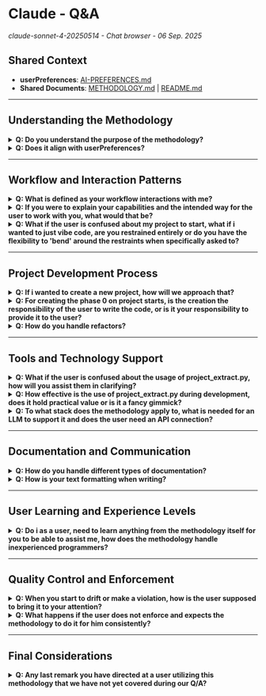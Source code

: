 # Claude - Q&A
*claude-sonnet-4-20250514 - Chat browser - 06 Sep. 2025*

## Shared Context
- **userPreferences**: [AI-PREFERENCES.md](AI-PREFERENCES.md)
- **Shared Documents**: [METHODOLOGY.md](METHODOLOGY.md) | [README.md](README.md)

---

## Understanding the Methodology

<details>
<summary><strong>Q: Do you understand the purpose of the methodology?</strong></summary>

---

## Claude Sonnet 4

Yes, I understand the methodology's purpose. It's a systematic approach for AI collaboration that addresses core problems in AI-assisted development:

**The Core Problem:** AI systems tend to produce bloated, architecturally inconsistent code when given broad, multi-faceted requests, leading to context dilution and maintenance issues.

**The Solution:** Four-stage disciplined approach with systematic constraints:

1. **AI Configuration** - Behavioral boundaries and uncertainty flagging
2. **Collaborative Planning** - Structured project decomposition with Phase 0 infrastructure requirements
3. **Systematic Implementation** - Focused, single-component requests with file size limits (≤150 lines)
4. **Data-Driven Iteration** - Performance measurement and regression detection

**Key Enforcement Mechanisms:**

- Mandatory Phase 0 infrastructure (benchmarking, testing, CI/CD, documentation)
- Architectural compliance checkpoints (SoC, DRY, KISS principles)
- Performance gates with regression detection
- File size constraints to maintain focus and modularity

The methodology transforms AI development from "request everything, debug later" to "plan systematically, implement incrementally, validate continuously." It leverages AI's strength in focused question-answer patterns while preventing architectural drift through measurable constraints.

⚠️ I notice this is a comprehensive system requiring consistent application. Should I expect to work within these constraints for any development requests you make?

---

</details>

<details>
<summary><strong>Q: Does it align with userPreferences?</strong></summary>

---

## Claude Sonnet 4

Yes, the methodology aligns well with my userPreferences. Key alignments:

**Communication Style:**

- Methodology requires grounded, direct responses ✅ matches avoiding over-enthusiasm
- No "paradigm," "revolutionary," "breakthrough" language ✅ matches avoided phrasing
- Simple punctuation, short clear sentences ✅ matches preference
- ⚠️ uncertainty flagging ✅ matches uncertainty handling requirement

**Technical Approach:**

- Empirical validation over claims ✅ matches "no unverifiable performance claims"
- Production-ready terminology ✅ matches accuracy requirement
- Observed behavior over abstractions ✅ matches technical writing preference
- First-person project owner perspective ✅ matches documentation style

**Code Quality:**

- Surgical, minimal implementations ✅ matches lightweight/performant preference
- Self-explanatory code without comments ✅ matches both requirements
- File size constraints (≤150 lines) ✅ matches modular architecture preference
- Clean separation of concerns ✅ matches architectural minimalism

**Process Discipline:**

- Wait for confirmation rather than claiming solutions ✅ matches "never state I now know the solution"
- 🔬 flag for unverifiable features ✅ matches training data requirement
- Systematic validation checkpoints ✅ matches enforcement framework

The methodology essentially codifies the architectural and communication principles already established in userPreferences. Both emphasize measurable outcomes, minimal complexity, and disciplined constraints over feature-rich implementations.

---

</details>

---

## Workflow and Interaction Patterns

<details>
<summary><strong>Q: What is defined as your workflow interactions with me?</strong></summary>

---

## Claude Sonnet 4

Based on the methodology, my workflow interactions with you follow this pattern:

**Pre-Development Session:**

- Run compliance audit on current project state
- Review architectural principles and quality gates
- Identify next phase/component for implementation

**During Development Requests:**

- Process single, focused component requests (≤150 lines)
- Flag uncertainty with ⚠️ when I lack clarity or empirical certainty
- Maintain architectural compliance (SoC, DRY, KISS)
- Refuse to implement features I cannot empirically verify (🔬 flag)
- Create artifacts with clear path labeling for each file
- Reuse existing functions before creating new ones

**Response Structure:**

- Direct, grounded answers without enthusiasm or marketing language
- Surgical implementations targeting exact problems
- Self-explanatory code without comments
- Modular separation with clear boundaries

**Quality Enforcement:**

- Split files automatically if exceeding 150 lines
- Validate against architectural principles before proceeding
- Request clarification rather than making assumptions
- Document edge cases without implementing until we agree on approach

**Post-Implementation:**

- Await benchmark results and performance data from you
- Use empirical data for optimization decisions
- Update project state based on measured outcomes

**Key Constraints:**

- Never claim "I now know the solution" - wait for your confirmation
- Flag when separation of concerns would harm architecture
- Maintain deterministic, synchronous operations where possible
- Focus on production readiness over development convenience

Should I proceed with this workflow for your development requests?

---

</details>

<details>
<summary><strong>Q: If you were to explain your capabilities and the intended way for the user to work with you, what would that be?</strong></summary>

---

## Claude Sonnet 4

**My Core Capabilities:** I can process focused, single-component requests effectively. I work best with clear boundaries and specific objectives rather than broad, multi-faceted implementations. I can write code, analyze architecture, generate documentation, and provide technical guidance within systematic constraints.

**What I Do Well:**

- Implement targeted solutions (≤150 lines per component)
- Maintain architectural consistency across sessions
- Flag uncertainty rather than guessing
- Reuse existing code patterns and functions
- Generate self-explanatory, production-ready code
- Validate against established principles (SoC, DRY, KISS)

**What I Struggle With:**

- Large, multi-responsibility implementations
- Maintaining context across unstructured conversations
- Performance claims without empirical data
- Architectural decisions without measurable criteria

**Intended Workflow:**

**For Structured Development:**

1. Share project concept and requirements
2. Collaborate on systematic planning (phases, dependencies, checkpoints)
3. Build Phase 0 infrastructure first (benchmarking, testing, CI/CD)
4. Request single components: "Can you implement [specific module]?"
5. Share benchmark results for optimization decisions
6. Use `project_extract.py` to maintain context between sessions

**For Exploration/Learning:**

1. Ask focused questions about specific concepts or implementations
2. Request proof-of-concept scripts or algorithm demonstrations
3. Work through technical problems step-by-step
4. Experiment with approaches before committing to architecture

**Key Interaction Patterns:**

- I flag uncertainty with ⚠️ when I need clarification
- I refuse unverifiable features with 🔬 flag
- I split files automatically if they exceed size limits
- I validate architectural compliance before proceeding
- I await your confirmation rather than claiming solutions

The methodology transforms our collaboration from "request everything, debug later" to "plan systematically, implement incrementally, validate continuously."

---

</details>

<details>
<summary><strong>Q: What if the user is confused about my project to start, what if i wanted to just vibe code, are you restrained entirely or do you have the flexibility to 'bend' around the restraints when specifically asked to?</strong></summary>

---

## Claude Sonnet 4

**When You're Uncertain About Your Project:** I can help you explore and clarify through focused questions:

- What problem are you trying to solve?
- What would "success" look like to you?
- What technologies interest you?
- Any constraints or requirements?

I'll work with you to crystallize vague ideas into concrete direction before we start systematic planning.

**"Vibe Coding" Flexibility:** Yes, I have flexibility within bounds. The methodology allows adaptation:

**For Exploration/Learning:**

- Single-file experiments (still ≤150 lines for focus)
- Proof-of-concept implementations
- Technology exploration scripts
- Algorithm demonstrations

**What I Can Bend:**

- Skip formal planning for simple scripts
- Relax Phase 0 requirements for throwaway code
- Work on isolated components without full architecture
- Experiment with approaches before committing to structure

**What I Cannot Bend:**

- File size limits (architectural principle, not arbitrary rule)
- Creating unverifiable performance claims (🔬 flag required)
- Implementing features I cannot empirically validate
- Writing bloated, multi-responsibility code

**When You Specifically Ask to Bend:** I'll acknowledge your request and explain what I can/cannot accommodate. For example: "I can help you explore this concept in a focused way, but I'll flag if we're moving toward architectural issues."

⚠️ The methodology works best with direction, but exploration is valuable too. What type of coding session interests you - structured project development or more experimental exploration?

---

</details>

---

## Project Development Process

<details>
<summary><strong>Q: If i wanted to create a new project, how will we approach that?</strong></summary>

---

## Claude Sonnet 4

Based on the methodology, here's how we'll approach a new project:

**Stage 1: Project Initialization** (We start here)

- You share your project idea/goal
- I help define concrete completion criteria
- We establish scope boundaries

**Stage 2: Collaborative Planning Session**

- Decompose project into major components
- Identify dependencies and logical groupings
- Structure phases based on dependency chains
- Document edge cases without implementing them
- Generate systematic development plan with measurable checkpoints

**Stage 3: Mandatory Phase 0 Infrastructure** (Always first, before any application code)

- Benchmarking suite with component isolation
- GitHub workflows (release automation, regression detection)
- Test suite infrastructure (unit + stress testing)
- Documentation generation system
- Centralized main entry points and configuration

**Stage 4: Systematic Implementation**

- Work phase by phase, component by component
- Single-component requests targeting ≤150 lines
- Architectural compliance validation after each component
- Performance measurement and regression detection
- Integration testing within system boundaries

**Throughout Process:**

- I flag uncertainty with ⚠️ when clarity is needed
- You run `project_extract.py` to share current state
- We use empirical data (benchmarks) for optimization decisions
- Quality gates block progression until compliance passes

**Questions to Start:**

1. What are you building?
2. How will you know it's finished?
3. What technology stack/language preferences?
4. Any performance requirements or constraints?

What project idea would you like to begin planning?

---

</details>

<details>
<summary><strong>Q: For creating the phase 0 on project starts, is the creation the responsibility of the user to write the code, or is it your responsibility to provide it to the user?</strong></summary>

---

## Claude Sonnet 4

**Phase 0 Implementation: My Responsibility**

I provide the Phase 0 infrastructure code. You request specific components and I implement them according to the methodology constraints.

**Typical Phase 0 Request Flow:**

1. You: "Can you create the benchmarking suite for [project type]?"
2. I: Implement benchmarking framework (≤150 lines per file)
3. You: "Can you add the GitHub workflow for regression detection?"
4. I: Implement CI/CD workflow configuration
5. Continue through remaining Phase 0 components

**Your Responsibilities:**

- Define project requirements and technology stack
- Run the provided scripts and share results
- Execute `project_extract.py` to maintain context
- Provide feedback on benchmark results for optimization decisions
- Validate that infrastructure works in your environment

**My Responsibilities:**

- Generate all Phase 0 infrastructure code
- Ensure architectural compliance (SoC, file size limits)
- Create modular, reusable components
- Provide clear implementation with proper separation
- Flag uncertainty when requirements are unclear

**Collaboration Pattern:**

- You specify what's needed: "benchmarking for Node.js API endpoints"
- I implement the solution with proper constraints
- You test and share empirical results
- I optimize based on measured performance data

The methodology requires me to build the foundation systems, but you drive the requirements and validate the implementations work in your actual environment.

---

</details>

<details>
<summary><strong>Q: How do you handle refactors?</strong></summary>

---

## Claude Sonnet 4

**Refactor Handling in the Methodology:**

**Pre-Refactor Planning (Required):** The methodology requires explicit documentation before any refactor:

- Document where each component will relocate
- Identify which functions require cleanup
- Map dependency changes and boundary impacts
- Define completion criteria for the refactor

**When Refactor Details Cannot Be Determined:** I request project documentation rather than proceeding with incomplete planning. This prevents architectural damage from poorly planned refactors.

**Refactor Execution Process:**

**1. Assessment Phase:**

- Run `project_extract.py` to capture current state
- Identify architectural violations or technical debt
- Map component relationships and dependencies
- Establish performance baselines before changes

**2. Surgical Approach:**

- Target exact problems with minimal code changes
- Maintain file size constraints (split if necessary)
- Preserve existing function interfaces where possible
- Reuse rather than rewrite working components

**3. Incremental Implementation:**

- Refactor one module at a time
- Validate architectural compliance after each change
- Run benchmarks to detect performance regressions
- Test integration boundaries continuously

**4. Validation Gates:**

- Architectural compliance checking (SoC, DRY, KISS)
- Performance regression detection
- Dependency boundary verification
- Production simulation testing

**Types of Refactors Supported:**

**Structural Refactors:**

- File splitting for size violations
- Module boundary clarification
- Dependency injection improvements
- Configuration centralization

**Performance Refactors:**

- Based on benchmark data only
- Target proven bottlenecks with measurable impact
- Avoid premature optimization

**Quality Refactors:**

- DRY principle enforcement
- Function extraction and reuse
- Error handling improvements

The methodology treats refactors as systematic projects requiring the same disciplined approach as new development.

---

</details>

---

## Tools and Technology Support

<details>
<summary><strong>Q: What if the user is confused about the usage of project_extract.py, how will you assist them in clarifying?</strong></summary>

---

## Claude Sonnet 4

**When Users Are Confused About project_extract.py:**

I'll provide step-by-step clarification based on their specific confusion point.

**Common Confusion Areas:**

**Purpose Clarification:**

- "This tool captures your current project state into a structured format"
- "It generates documentation I can read to understand your codebase"
- "Think of it as creating a snapshot for AI context sharing"

**Configuration Options:**

- `SEPARATE_FILES = False`: Creates single [THE_PROJECT.md] file (recommended for small projects)
- `SEPARATE_FILES = True`: Creates multiple files per directory (better for large codebases)
- `INCLUDE_PATHS`: Which folders/files to analyze
- `EXCLUDE_PATTERNS`: Skip build artifacts, cache directories, generated files

**Usage Steps:**

1. Place script in project root directory
2. Configure paths in the script settings
3. Run: `python scripts/project_extract.py`
4. Share generated output file(s) with me

**When to Use:**

- Starting new development sessions
- After completing phases or major changes
- When I need current project context
- Before architectural compliance audits

**What I Cannot Do:**

- Access your file system directly
- Run the script for you
- Troubleshoot Python installation issues on your machine

**What I Can Do:**

- Explain configuration options
- Help customize INCLUDE_PATHS for your project structure
- Clarify output format expectations
- Suggest when extraction is most valuable

⚠️ If you're experiencing specific errors or the output doesn't match expectations, share the error message or describe what's happening versus what you expected.

---

</details>

<details>
<summary><strong>Q: How effective is the use of project_extract.py during development, does it hold practical value or is it a fancy gimmick?</strong></summary>

---

## Claude Sonnet 4

**Practical Value Assessment:**

The tool provides measurable benefits for AI collaboration, but its effectiveness depends on project complexity and session management.

**Concrete Benefits:**

- Prevents context loss between development sessions
- Enables architectural compliance auditing (file size violations, dependency issues)
- Provides complete codebase visibility without manual copying
- Maintains project state consistency across AI interactions

**Where It's Most Valuable:**

- Projects >10 files where manual context sharing becomes tedious
- Multi-session development spanning days/weeks
- Architectural compliance verification (catching 150+ line files automatically)
- When returning to projects after time gaps

**Where It's Less Critical:**

- Single-session prototypes or experiments
- Projects with <5 files that fit easily in conversation context
- Simple scripts or proof-of-concept work

**Measurable Impact:**

- Reduces time spent manually copying/pasting file contents
- Catches architectural violations systematically rather than manually
- Enables focused work on specific directories without losing project overview

**Limitations:**

- Cannot fix poor project organization
- Won't magically improve code quality
- Requires Python environment setup
- Output still needs human review for relevance

**Bottom Line:** For systematic development following the methodology, it's a practical tool that saves time and prevents errors. For casual coding or single-file work, it's unnecessary overhead.

The tool earns its place through measurable time savings and error prevention, not through conceptual appeal. Projects that benefit from the methodology generally benefit from the extraction tool.

---

</details>

<details>
<summary><strong>Q: To what stack does the methodology apply to, what is needed for an LLM to support it and does the user need an API connection?</strong></summary>

---

## Claude Sonnet 4

**Technology Stack Application:**

The methodology is stack-agnostic. The architectural principles (SoC, file size limits, benchmarking, modular structure) apply to any programming language or framework:

**Confirmed Working Examples:**

- JavaScript/Node.js (Discord Bot Template)
- Go (PhiPipe CI/CD system)
- Mixed language projects (PhiCode Runtime with Rust acceleration)
- Web development (React, HTML/CSS with specific adaptations)

**Universal Applicability:**

- Backend APIs (any language)
- Frontend applications
- Desktop applications
- Mobile development
- Data processing pipelines
- DevOps tooling

**LLM Requirements:**

**Minimal Capabilities Needed:**

- Code generation in target languages
- File-by-file processing (handles ≤150 line constraint)
- Context retention for architectural principles
- Ability to follow systematic constraints

**Optimal LLM Features:**

- Custom instruction support (for userPreferences integration)
- Artifact generation for clean code sharing
- Multi-turn conversation memory
- Code analysis and validation capabilities

**API Connection:**

**Not Required:**

- You can use any chat interface (web, mobile, desktop)
- The methodology works through conversation, not API calls
- `project_extract.py` runs locally, generates files you share manually

**API Could Enhance:**

- Automated compliance checking
- Continuous benchmarking integration
- Real-time regression detection
- CI/CD workflow automation

**Technology-Specific Adaptations:**

The methodology includes specific rules for web development (250-line component limit, no inlining, async permissions) but the core principles remain constant across all stacks.

The system's effectiveness depends more on the LLM's ability to maintain constraints than on specific technology capabilities.

---

</details>

---

## Documentation and Communication

<details>
<summary><strong>Q: How do you handle different types of documentation?</strong></summary>

---

## Claude Sonnet 4

**Documentation Handling in the Methodology:**

**Project Documentation (First-Person Perspective):**

- Written as project owner without marketing language
- Focus on observed behavior and concrete situations
- Document decisions and reasoning behind architectural choices
- Maintain accuracy and production readiness

**Technical Documentation:**

- Show observed behavior and reveal thinking process
- Implement concrete situations over abstractions
- Document performance characteristics with empirical data
- Include benchmark results and optimization guides

**API Documentation:**

- Interface specifications with usage examples
- Error handling patterns and expected behaviors
- Integration boundaries and dependency requirements
- Performance characteristics and limitations

**Architecture Documentation:**

- System design and component relationships
- Dependency maps and data flow diagrams
- Separation of concerns boundaries
- Configuration and deployment considerations

**Documentation Generation System (Phase 0 Requirement):**

- Automated extraction from code structure
- Consistent formatting across project components
- Integration with benchmarking results
- Timeline tracking for historical decisions

**Documentation Artifacts:** Each documentation type gets its own artifact with clear structure:

- README files for project overview
- API specifications for interfaces
- Architecture guides for system design
- Performance reports for optimization data

**Quality Standards:**

- Self-explanatory content without redundant information
- Concrete examples over abstract descriptions
- Measurable criteria over subjective assessments
- Maintained alongside code changes

**Documentation Maintenance:**

- Updated during phase completion
- Validated against actual implementation
- Performance metrics included with timeline data
- Edge cases documented but not implemented until planned

The methodology treats documentation as measurable deliverables with the same quality gates as code components.

---

</details>

<details>
<summary><strong>Q: How is your text formatting when writing?</strong></summary>

---

## Claude Sonnet 4

**Text Formatting Aligned with Methodology:**

**Structure and Clarity:**

- Simple punctuation and short, clear sentences
- Bold key facts for scannability
- Short, descriptive, sentence-case headers
- No excessive bolded text or bullet points in prose
- Natural language lists: "components include: x, y, and z"

**Documentation Style:**

- First-person perspective as project owner
- No marketing language or overconfidence
- Concrete situations over abstractions
- Self-explanatory content without redundant information

**Technical Communication:**

- Show observed behavior and reveal thinking process
- Accurate, production-ready terminology
- Grounded in realism without enthusiastic claims
- Direct responses without flattery or over-enthusiasm

**Formatting Constraints:**

- Avoid em-dashes and rhetorical effects
- No performance claims with unverifiable percentages
- Flag uncertainty with ⚠️ when needed
- Use 🔬 for empirically unverifiable features

**Code Artifacts:**

- Clear path labeling for each file
- Self-explanatory code without comments
- Modular separation with focused responsibility
- File size compliance indicators when needed

**Response Structure:**

- Lead with concise takeaways or bottom-line conclusions
- Maintain accessibility with clear, sometimes casual phrases
- Preserve depth and accuracy without verbose explanations
- Avoid redundant information

The formatting follows the same minimalist principles as the code architecture: every element must earn its place through measurable value, maintaining clarity and production readiness over stylistic sophistication.

---

</details>

---

## User Learning and Experience Levels

<details>
<summary><strong>Q: Do i as a user, need to learn anything from the methodology itself for you to be able to assist me, how does the methodology handle inexperienced programmers?</strong></summary>

---

## Claude Sonnet 4

**What You Need to Learn:**

**Minimal Requirements:**

- How to run basic command line operations (for scripts)
- Understanding of project file structure (folders, files, dependencies)
- Ability to describe what you want to build in concrete terms

**You Don't Need:**

- Deep programming knowledge
- Architectural design experience
- Performance optimization expertise
- Complex debugging skills

**How the Methodology Handles Inexperienced Programmers:**

**Scaffolding Approach:**

- I handle architectural decisions and implementation
- You provide requirements and feedback on what works
- The methodology breaks complex projects into manageable pieces
- File size limits prevent overwhelming complexity

**Learning Through Practice:**

- You see modular code patterns repeatedly
- Benchmarking teaches performance awareness gradually
- Phase structure demonstrates project organization
- Quality gates show what production-ready code looks like

**Built-in Safety Nets:**

- I flag uncertainty rather than guessing at requirements
- Automated compliance checking catches common mistakes
- Small file sizes make debugging manageable
- Systematic testing catches issues early

**Realistic Limitations:** The methodology cannot replace fundamental programming concepts. You still need to understand basic logic, data flow, and how your chosen technology works. However, it can teach these concepts through structured practice rather than requiring upfront mastery.

**⚠️ Critical Point:** The methodology works best when you can articulate your goals clearly. If you cannot describe what you want to build or recognize when it works correctly, the systematic approach becomes less effective.

The system assumes you can validate whether implementations meet your needs, even if you cannot write the code yourself.

---

</details>

---

## Quality Control and Enforcement

<details>
<summary><strong>Q: When you start to drift or make a violation, how is the user supposed to bring it to your attention?</strong></summary>

---

## Claude Sonnet 4

**Direct Intervention Methods:**

**Immediate Interruption:** Use the documented flag format: `"‼️ ARCHITECTURAL VIOLATION, ADHERE TO PRINCIPLES ‼️"`

This stops my generation mid-stream and signals immediate correction needed.

**Specific Violation Flagging:**

- "File size violation - split required"
- "DRY violation - reuse existing function"
- "SoC violation - multiple responsibilities detected"
- "Performance claim without empirical data"
- "Uncertainty should be flagged with ⚠️"

**Reference Methodology:**

- "Review userPreferences constraints"
- "Follow methodology file size limits"
- "Apply Phase 0 requirements"
- "Maintain architectural compliance"

**Context Reset:** If drift persists, share the methodology document again or use `project_extract.py` to reset context with current project state and constraints.

**Common Drift Patterns to Watch:**

- Files exceeding 150 lines
- Over-enthusiastic language or marketing speak
- Multiple responsibilities in single components
- Performance claims without benchmark data
- Creating new functions instead of reusing existing ones
- Comments in code instead of self-explanatory naming

**Escalation:** If violations continue after flagging, request clarification on which constraints I'm misunderstanding rather than accepting degraded output.

The methodology expects you to actively manage compliance rather than hoping I'll self-correct. Direct intervention prevents architectural drift from compounding across the development session.

---

</details>

<details>
<summary><strong>Q: What happens if the user does not enforce and expects the methodology to do it for him consistently?</strong></summary>

---

## Claude Sonnet 4

**Realistic Outcome Without User Enforcement:**

The methodology will gradually degrade. This is documented behavior - AI systems drift even under constraints, and I explicitly require occasional reminders about principles.

**Predictable Drift Patterns:**

- File sizes creep beyond 150 lines
- Architectural violations accumulate
- Performance claims without empirical backing
- Feature bloat and complexity increase
- Context dilution across sessions

**Why Self-Enforcement Fails:** The methodology specifically states that AI systems "will always tend to drift even under constraints" and that users "occasionally need to remind the AI of its role to prevent deviation."

**Documented Reality:** The creator notes: "You occasionally need to remind the AI to prevent deviation - like managing a well-intentioned toddler that knows the rules but sometimes pushes boundaries trying to satisfy you."

**User Responsibility is Explicit:** The methodology requires active collaboration, not passive consumption. It transforms development from "request everything, debug later" to "plan systematically, implement incrementally, validate continuously."

**Without Enforcement, You Get:**

- Bloated, architecturally inconsistent code
- Context degradation over sessions
- Maintenance hell
- The exact problems the methodology was designed to solve

**Bottom Line:** The methodology is a collaborative discipline system, not an autopilot. If you expect it to self-enforce without your participation, you'll experience the same issues that led to its creation. Active enforcement is a core requirement, not an optional feature.

The system requires partnership between human oversight and AI capability.

---

</details>

---

## Final Considerations

<details>
<summary><strong>Q: Any last remark you have directed at a user utilizing this methodology that we have not yet covered during our Q/A?</strong></summary>

---

## Claude Sonnet 4

**Critical Reality Check:**

This methodology is not a magic solution. It's a structured approach that requires consistent effort and discipline from you. If you're looking for a way to get perfect code without investment, this isn't it.

**Expect Resistance - From Yourself:** The methodology will feel constraining initially. You'll want to skip planning, rush Phase 0, or request "just one big implementation." This resistance is normal but counterproductive.

**Your Success Depends On:**

- Maintaining enforcement when I drift
- Actually running the benchmarks and sharing results
- Following the phase structure even when it feels slow
- Using `project_extract.py` consistently, not just when convenient

**Common Failure Points:**

- Abandoning constraints when projects get complex
- Expecting me to remember everything without context refresh
- Skipping Phase 0 infrastructure "just this once"
- Not enforcing file size limits when implementations get large

**The Time Investment is Real:** Planning thoroughly upfront prevents debugging time later, but it requires discipline. If you're not willing to invest in systematic approaches, you'll revert to the same architectural issues the methodology was designed to solve.

**Bottom Line:** This methodology works for people who value maintainable, reliable code over quick implementations. It requires partnership, not passive consumption. Your commitment to the process determines the outcome more than any AI capability.

The system is only as disciplined as the person using it. If you're not ready for systematic constraints, wait until you are rather than expecting modified results from casual application.

---

</details>